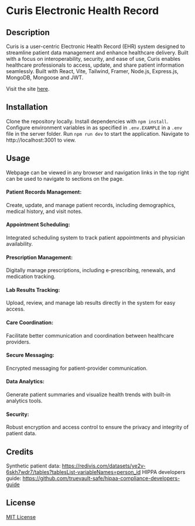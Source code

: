 # Curis Electronic Health Record

## Description

Curis is a user-centric Electronic Health Record (EHR) system designed to streamline patient data management and enhance healthcare delivery. Built with a focus on interoperability, security, and ease of use, Curis enables healthcare professionals to access, update, and share patient information seamlessly. Built with React, Vite, Tailwind, Framer, Node.js, Express.js, MongoDB, Mongoose and JWT.

Visit the site [here]().

## Installation

Clone the repository locally. Install dependencies with `npm install`.
Configure environment variables in as specified in `.env.EXAMPLE` in a `.env` file in the server folder. Run `npm run dev` to start the application. Navigate to http://localhost:3001 to view.

## Usage

Webpage can be viewed in any browser and navigation links in the top right can be used to navigate to sections on the page.

#### Patient Records Management: 
Create, update, and manage patient records, including demographics, medical history, and visit notes.

#### Appointment Scheduling:
Integrated scheduling system to track patient appointments and physician availability.

#### Prescription Management:
Digitally manage prescriptions, including e-prescribing, renewals, and medication tracking.

#### Lab Results Tracking: 
Upload, review, and manage lab results directly in the system for easy access.

#### Care Coordination: 
Facilitate better communication and coordination between healthcare providers.

#### Secure Messaging: 
Encrypted messaging for patient-provider communication.

#### Data Analytics: 
Generate patient summaries and visualize health trends with built-in analytics tools.

#### Security: 
Robust encryption and access control to ensure the privacy and integrity of patient data.

## Credits

Synthetic patient data: https://redivis.com/datasets/ye2v-6skh7wdr7/tables?tablesList-variableNames=person_id
HIPPA developers guide: https://github.com/truevault-safe/hipaa-compliance-developers-guide <br>

## License

[MIT License](https://opensource.org/license/mit)
